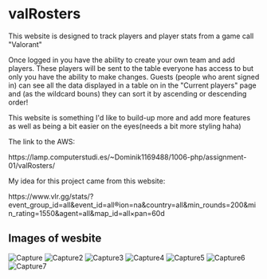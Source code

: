 # valRosters
<p> This website is designed to track players and player stats from a game call "Valorant"</p>
<p> Once logged in you have the ability to create your own team and add players. These players will be sent to the table everyone has access to but only you have the ability to make changes. Guests (people who arent signed in) can see all the data displayed in a table on in the "Current players" page and (as the wildcard bouns) they can sort it by ascending or descending order!</p>
<p> This website is something I'd like to build-up more and add more features as well as being a bit easier on the eyes(needs a bit more styling haha)</p>

<p> The link to the AWS: </p>
<link>https://lamp.computerstudi.es/~Dominik1169488/1006-php/assignment-01/valRosters/</link>
<div></div>
<p> My idea for this project came from this website: </p> <link>https://www.vlr.gg/stats/?event_group_id=all&event_id=all&region=na&country=all&min_rounds=200&min_rating=1550&agent=all&map_id=all&timespan=60d</link>

## Images of wesbite
![Capture](https://user-images.githubusercontent.com/92061523/161457411-c0ca5bb6-7aad-4eee-ae29-e940f7a4f17a.PNG)
![Capture2](https://user-images.githubusercontent.com/92061523/161457415-a68590ab-c1b5-40e4-99c5-4ecbfa122dc0.PNG)
![Capture3](https://user-images.githubusercontent.com/92061523/161457416-92ef7353-0072-42c5-b42d-4261a8ad9bec.PNG)
![Capture4](https://user-images.githubusercontent.com/92061523/161457417-e4c343b3-862e-425a-bfe9-2576e44a86cf.PNG)
![Capture5](https://user-images.githubusercontent.com/92061523/161457419-6182e0da-a364-405b-99d9-26ce284e41f3.PNG)
![Capture6](https://user-images.githubusercontent.com/92061523/161457420-88a89881-d627-4484-a1da-70016fafafb5.PNG)
![Capture7](https://user-images.githubusercontent.com/92061523/161457421-20658894-47c2-4aab-8a58-287c7824cb59.PNG)
